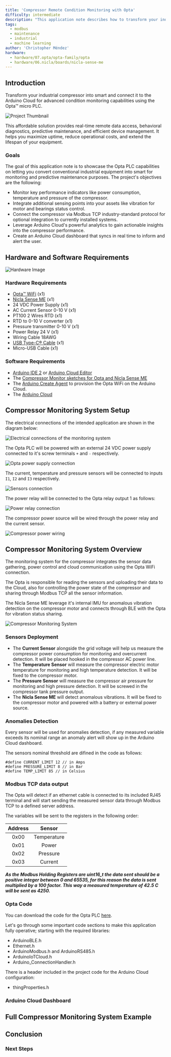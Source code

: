 ```yaml
---
title: 'Compressor Remote Condition Monitoring with Opta'
difficulty: intermediate
description: "This application note describes how to transform your industrial compressor into smart using Opta micro PLC."
tags:
  - modbus
  - maintenance
  - industrial
  - machine learning
author: 'Christopher Méndez'
hardware:
  - hardware/07.opta/opta-family/opta
  - hardware/06.nicla/boards/nicla-sense-me
---
```


## Introduction

Transform your industrial compressor into smart and connect it to the Arduino Cloud for advanced condition monitoring capabilities using the Opta™ micro PLC.

![Project Thumbnail]()

This affordable solution provides real-time remote data access, behavioral diagnostics, predictive maintenance, and efficient device management. It helps you maximize uptime, reduce operational costs, and extend the lifespan of your equipment.

### Goals

The goal of this application note is to showcase the Opta PLC capabilities on letting you convert conventional industrial equipment into smart for monitoring and predictive maintenance purposes. The project's objectives are the following:

- Monitor key performance indicators like power consumption, temperature and pressure of the compressor.
- Integrate additional sensing points into your assets like vibration for motor and bearings status control. 
- Connect the compressor via Modbus TCP industry-standard protocol for optional integration to currently installed systems.
- Leverage Arduino Cloud's powerful analytics to gain actionable insights into the compressor performance.
- Create an Arduino Cloud dashboard that syncs in real time to inform and alert the user.

## Hardware and Software Requirements

![Hardware Image]()

### Hardware Requirements

- [Opta™ WiFi](https://store.arduino.cc/products/opta-wifi) (x1)
- [Nicla Sense ME](https://store.arduino.cc/products/nicla-sense-me) (x1)
- 24 VDC Power Supply (x1)
- AC Current Sensor 0-10 V (x1)
- PT100 2 Wires RTD (x1)
- RTD to 0-10 V converter (x1)
- Pressure transmitter 0-10 V (x1)
- Power Relay 24 V (x1)
- Wiring Cable 18AWG
- [USB Type-C® Cable](https://store.arduino.cc/products/usb-cable2in1-type-c) (x1)
- Micro-USB Cable (x1)

### Software Requirements

- [Arduino IDE 2](https://www.arduino.cc/en/software) or [Arduino Cloud Editor](https://create.arduino.cc/editor)
- The [Compressor Monitor sketches for Opta and Nicla Sense ME]()
- The [Arduino Create Agent](https://cloud.arduino.cc/download-agent/) to provision the Opta WiFi on the Arduino Cloud.
- The [Arduino Cloud](https://cloud.arduino.cc/)

## Compressor Monitoring System Setup

The electrical connections of the intended application are shown in the diagram below:

![Electrical connections of the monitoring system]()

The Opta PLC will be powered with an external 24 VDC power supply connected to it's screw terminals `+` and `-` respectively.

![Opta power supply connection]()

The current, temperature and pressure sensors will be connected to inputs `I1`, `I2` and `I3` respectively.

![Sensors connection]()

The power relay will be connected to the Opta relay output 1 as follows:

![Power relay connection]()

The compressor power source will be wired through the power relay and the current sensor.

![Compressor power wiring]()

## Compressor Monitoring System Overview
The monitoring system for the compressor integrates the sensor data gathering, power control and cloud communication using the Opta WiFi connection.

The Opta is responsible for reading the sensors and uploading their data to the Cloud, also for controlling the power state of the compressor and sharing through Modbus TCP all the sensor information.

The Nicla Sense ME leverage it's internal IMU for anomalous vibration detection on the compressor motor and connects through BLE with the Opta for vibration status sharing. 

![Compressor Monitoring System]()

### Sensors Deployment

- The **Current Sensor** alongside the grid voltage will help us measure the compressor power consumption for monitoring and overcurrent detection. It will be placed hooked in the compressor AC power line.
- The **Temperature Sensor** will measure the compressor electric motor temperature for monitoring and high temperature detection. It will be fixed to the compressor motor.
- The **Pressure Sensor** will measure the compressor air pressure for monitoring and high pressure detection. It will be screwed in the compressor tank pressure output.
- The **Nicla Sense ME** will detect anomalous vibrations. It will be fixed to the compressor motor and powered with a battery or external power source.

### Anomalies Detection

Every sensor will be used for anomalies detection, if any measured variable exceeds its nominal range an anomaly alert will show up in the Arduino Cloud dashboard.

The sensors nominal threshold are difined in the code as follows:

```arduino
#define CURRENT_LIMIT 12 // in Amps
#define PRESSURE_LIMIT 8 // in Bar
#define TEMP_LIMIT 85 // in Celsius
```

### Modbus TCP data output

The Opta will detect if an ethernet cable is connected to its included RJ45 terminal and will start sending the measured sensor data through Modbus TCP to a defined server address.

The variables will be sent to the registers in the following order:

| **Address** | **Sensor**  |
| :---------: | :---------: |
|    0x00     | Temperature |
|    0x01     |    Power    |
|    0x02     |  Pressure   |
|    0x03     |   Current   |

***As the Modbus Holding Registers are __uint16_t__ the data sent should be a positive integer between 0 and 65535, for this reason the data is sent multiplied by a 100 factor. This way a measured temperature of 42.5 C will be sent as 4250.***

### Opta Code

You can download the code for the Opta PLC [here]().

Let's go through some important code sections to make this application fully operative; starting with the required libraries:

- ArduinoBLE.h
- Ethernet.h
- ArduinoModbus.h and ArduinoRS485.h
- ArduinoIoTCloud.h
- Arduino_ConnectionHandler.h

There is a header included in the project code for the Arduino Cloud configuration:

- thingProperties.h

### Arduino Cloud Dashboard



## Full Compressor Monitoring System Example

## Conclusion

### Next Steps